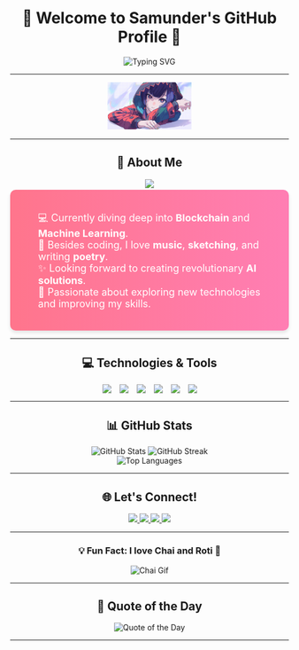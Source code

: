 <h1 align="center">🌟 Welcome to Samunder's GitHub Profile 🌟</h1>

<p align="center">
  <img src="https://readme-typing-svg.demolab.com?font=Fira+Code&weight=600&size=35&pause=1000&color=36BCF7&center=true&vCenter=true&width=800&lines=Full+Stack+Developer;AI+Enthusiast;Blockchain+Explorer;Poet+%7C+Music+Lover" alt="Typing SVG" />
</p>

---

<p align="center">
  <img src="mainPIC.jpg" alt="Custom Banner" width="30%" />
</p>

---

<h2 align="center">🚀 About Me</h2>

<div align="center">
  <img src="https://user-images.githubusercontent.com/50257986/129772276-b5e8f4f7-cb54-479c-b2a7-303e98640d19.gif" width="150"/>
</div>

<div align="center" style="background: linear-gradient(to right, #ff758c, #ff7eb3); padding: 20px; border-radius: 10px; box-shadow: 0px 4px 6px rgba(0, 0, 0, 0.1);">
  <ul style="list-style-type: none; color: #fff; text-align: left; font-size: 18px;">
    <li>💻 Currently diving deep into <b>Blockchain</b> and <b>Machine Learning</b>.</li>
    <li>🎨 Besides coding, I love <b>music</b>, <b>sketching</b>, and writing <b>poetry</b>.</li>
    <li>✨ Looking forward to creating revolutionary <b>AI solutions</b>.</li>
    <li>📖 Passionate about exploring new technologies and improving my skills.</li>
  </ul>
</div>

---

<h2 align="center">💻 Technologies & Tools</h2>

<div align="center" style="display: flex; justify-content: center; align-items: center; gap: 15px; flex-wrap: wrap;">
  <img src="https://img.shields.io/badge/Python-3776AB?style=for-the-badge&logo=python&logoColor=white" />
  <img src="https://img.shields.io/badge/JavaScript-F7DF1E?style=for-the-badge&logo=javascript&logoColor=black" />
  <img src="https://img.shields.io/badge/Node.js-339933?style=for-the-badge&logo=nodedotjs&logoColor=white" />
  <img src="https://img.shields.io/badge/Linux-FCC624?style=for-the-badge&logo=linux&logoColor=black" />
  <img src="https://img.shields.io/badge/Git-F05032?style=for-the-badge&logo=git&logoColor=white" />
  <img src="https://img.shields.io/badge/Docker-2496ED?style=for-the-badge&logo=docker&logoColor=white" />
</div>

---

<h2 align="center">📊 GitHub Stats</h2>

<div align="center">
  <img src="https://github-readme-stats.vercel.app/api?username=samunderSingh12&show_icons=true&theme=tokyonight" width="49%" alt="GitHub Stats" />
  <img src="https://github-readme-streak-stats.herokuapp.com?user=samunderSingh12&theme=tokyonight&hide_border=true" width="49%" alt="GitHub Streak" />
  <br />
  <img src="https://github-readme-stats.vercel.app/api/top-langs/?username=samunderSingh12&layout=compact&theme=tokyonight&hide_border=true" width="49%" alt="Top Languages" />
</div>

---

<h2 align="center">🌐 Let's Connect!</h2>

<p align="center">
  <a href="https://www.linkedin.com/in/your-profile/">
    <img src="https://img.shields.io/badge/LinkedIn-%230077B5.svg?style=for-the-badge&logo=linkedin&logoColor=white" />
  </a>
  <a href="https://github.com/your-profile">
    <img src="https://img.shields.io/badge/GitHub-100000?style=for-the-badge&logo=github&logoColor=white" />
  </a>
  <a href="https://www.youtube.com/channel/your-channel-id">
    <img src="https://img.shields.io/badge/YouTube-FF0000?style=for-the-badge&logo=youtube&logoColor=white" />
  </a>
  <a href="mailto:your-email@example.com">
    <img src="https://img.shields.io/badge/Gmail-D14836?style=for-the-badge&logo=gmail&logoColor=white" />
  </a>
</p>

---

<h3 align="center">💡 Fun Fact: I love Chai and Roti 🍵</h3>

<p align="center">
  <img src="https://camo.githubusercontent.com/b338f7ec9a1a6fa920fbf0b936a4e639d56955b78fbe315ee13f74a024cf481f/68747470733a2f2f75706c6f6164732e64697371757363646e2e636f6d2f696d616765732f383463326533383833633235313830393361623531613365643137643962383936396337386439386161343261356662663239623635613431373838333539622e676966" alt="Chai Gif" width="200px" />
</p>

---

<h2 align="center">📜 Quote of the Day</h2>

<p align="center">
  <img src="https://quotes-github-readme.vercel.app/api?type=horizontal&theme=radical" alt="Quote of the Day" />
</p>

---
</table>

